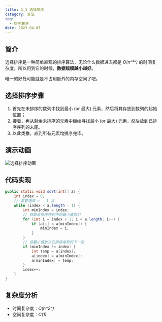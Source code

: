 ```yaml
---
title: 3.1 选择排序
category: 算法
tag:
  - 排序算法
date: 2023-04-03
---
```


## 简介

选择排序是一种简单直观的排序算法，无论什么数据进去都是 *O(n^²^)* 的时间复杂度。所以用到它的时候，**数据规模越小越好**。

唯一的好处可能就是不占用额外的内存空间了吧。

## 选择排序步骤

1. 首先在未排序的数列中找到最小 (or 最大) 元素，然后将其存放到数列的起始位置；
2. 接着，再从剩余未排序的元素中继续寻找最小 (or 最大) 元素，然后放到已排序序列的末尾。
3. 以此类推，直到所有元素均排序完毕。

## 演示动画

![选择排序动画](https://cdn.staticaly.com/gh/AlexChen68/image-hosting@master/blog/advance/选择排序.gif)

## 代码实现

```java
public static void sort(int[] a) {
    int index = 0;
    // 需要选择 n - 1 次
    while (index < a.length - 1) {
        int minIndex = index;
        // 获取未排序序列中的最小值索引
        for (int i = index + 1; i < a.length; i++) {
            if (a[i] < a[minIndex]) {
                minIndex = i;
            }
        }
        // 将最小值放入已排序序列的下一位
        if (minIndex != index) {
            int temp = a[index];
            a[index] = a[minIndex];
            a[minIndex] = temp;
        }
        index++;
    }
}
```

## 复杂度分析

- 时间复杂度：*O(n^2^)*
- 空间复杂度：*O(1)*

